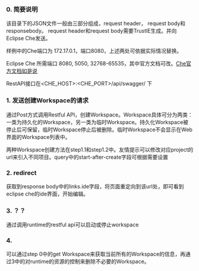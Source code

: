 ### 0. 简要说明
该目录下的JSON文件一般由三部分组成，request header， request body和responsebody。 request header和request body需要TrustIE生成。并向Eclipse Che发送。

样例中的Che端口为 172.17.0.1，端口8080，上述两处可依据实际情况替换。

Eclipse Che 所需端口 8080, 5050, 32768-65535，其中官方文档可改。[Che官方文档如是说](https://www.eclipse.org/che/docs/che-6/docker-multi-user.html)

RestAPI接口在<CHE_HOST>:<CHE_PORT>/api/swagger/ 下

### 1. 发送创建Workspace的请求
通过Post方式调用Restful API，创建Workspace。Workspace具体可分为两类：一类为持久化的Workspace，另一类为临时Workspace。持久化Workspace被停止后可保留，临时Workspace停止后被删除。临时Workspace不会显示在Web界面的Workspace列表中。

两种Workspace创建方法在step1.1和step1.2中。友情提示可以修改对应project的url来引入不同项目。query中的start-after-create字段可根据需要设置

### 2. redirect
获取到response body中的links.ide字段，将页面重定向到该url处，即可看到eclipse che的ide界面，开始编辑。

### 3. ？？
通过调用runtime的restful api可以启动或停止workspace

### 4.
可以通过step 0中的get Workspace来获取当前所有的Workspace的信息，再通过3中的对runtime的资源的控制来删除不必要的Workspace。